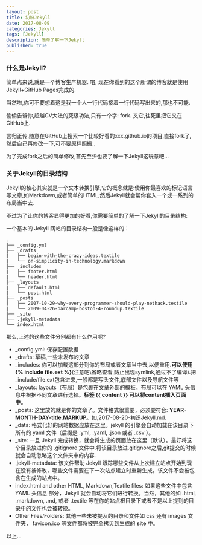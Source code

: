 ```yaml
---
layout: post
title: 初识Jekyll
date: 2017-08-09
categories: Jekyll
tags: [Jekyll]
description: 简单了解一下Jekyll
published: true
---
```


### 什么是Jekyll?

简单点来说,就是一个博客生产机器. 咯, 现在你看到的这个所谓的博客就是使用Jekyll+GitHub Pages完成的.

当然啦,你可不要想着这是我一个人一行代码接着一行代码写出来的,那也不可能.

偷偷告诉你,超越CV大法的究级功法,只有一个字: fork. 叉它,往死里把它叉在GitHub上.

言归正传,随意在GitHub上搜索一个比较好看的xxx.github.io的项目,直接fork了,然后自己再修改一下,可不要原样照搬..

为了完成fork之后的简单修改,首先至少也要了解一下Jekyll这玩意吧...

### 关于Jekyll的目录结构

Jekyll的核心其实就是一个文本转换引擎,它的概念就是:使用你最喜欢的标记语言写文章,如Markdown,或者简单的HTML,然后Jekyll就会帮你套入一个或一系列的布局当中去.

不过为了让你的博客显得更加的好看,你需要简单的了解一下Jekyll的目录结构:

一个基本的 Jekyll 网站的目录结构一般是像这样的：

    .
    ├── _config.yml
    ├── _drafts
    |   ├── begin-with-the-crazy-ideas.textile
    |   └── on-simplicity-in-technology.markdown
    ├── _includes
    |   ├── footer.html
    |   └── header.html
    ├── _layouts
    |   ├── default.html
    |   └── post.html
    ├── _posts
    |   ├── 2007-10-29-why-every-programmer-should-play-nethack.textile
    |   └── 2009-04-26-barcamp-boston-4-roundup.textile
    ├── _site
    ├── .jekyll-metadata
    └── index.html

那么,上述的这些文件分别都有什么作用呢?

- _config.yml: 保存配置数据
- _drafts: 草稿,一些未发布的文章
- _includes: 你可以加载这部分到你的布局或者文章当中去,以便重用.**可以使用\{\% include file.ext \%\}**(注意吧\省略查看,防止出现symlink,通过不了编译).把_include/file.ext包含进来,一般都是写头文件,底部文件以及导航文件等
- _layouts: layouts（布局）是包裹在文章外部的模板。布局可以在 YAML 头信息中根据不同文章进行选择。**标签  \{\{ content \}\} 可以将content插入页面中。**
- _posts: 这里放的就是你的文章了。文件格式很重要，必须要符合: **YEAR-MONTH-DAY-title.MARKUP**。如,2017-08-20-初识Jekyll.md.
- _data: 格式化好的网站数据应放在这里。jekyll 的引擎会自动加载在该目录下所有的 yaml 文件（后缀是 .yml, .yaml, .json 或者 .csv ）。
- _site: 一旦 Jekyll 完成转换，就会将生成的页面放在这里（默认）。最好将这个目录放进你的 .gitignore 文件中.将该目录放进.gitignore之后,git提交的时候就会自动忽略这个文件夹中的内容.
- .jekyll-metadata: 该文件帮助 Jekyll 跟踪哪些文件从上次建立站点开始到现在没有被修改，哪些文件需要在下一次站点建立时重新生成。该文件不会被包含在生成的站点中。
- index.html and other HTML, Markdown,Textile files: 如果这些文件中包含 YAML 头信息 部分，Jekyll 就会自动将它们进行转换。当然，其他的如 .html, .markdown, .md, 或者 .textile 等在你的站点根目录下或者不是以上提到的目录中的文件也会被转换。
- Other Files/Folders: 其他一些未被提及的目录和文件如  css 还有 images 文件夹，  favicon.ico 等文件都将被完全拷贝到生成的 **site** 中。

以上...
